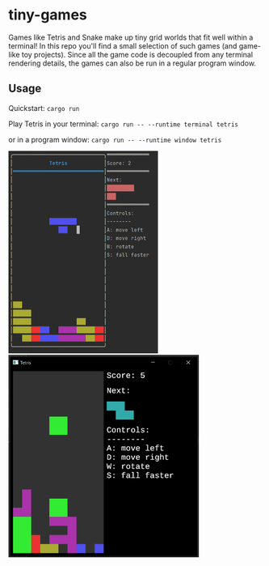 # tiny-games

Games like Tetris and Snake make up tiny grid worlds that fit well within a terminal! In this repo you'll find a small
selection of such games (and game-like toy projects). Since all the game code is decoupled from any terminal rendering
details, the games can also be run in a regular program window.

## Usage

Quickstart:
`cargo run`


Play Tetris in your terminal:
`cargo run -- --runtime terminal tetris`

or in a program window:
`cargo run -- --runtime window tetris`

<p float="left">
  <img src="./screenshots/tetris_terminal.png" height="400" />
  <img src="./screenshots/tetris_window.png" height="400" /> 
</p>

